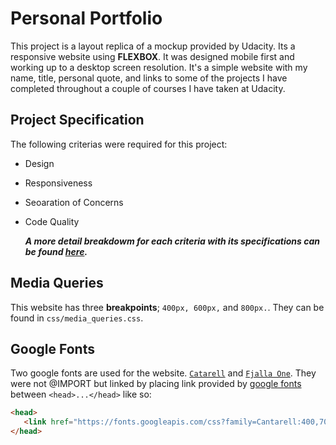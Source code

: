 # Personal Portfolio

This project is a layout replica of a mockup provided by Udacity. Its a responsive website using **FLEXBOX**. It was designed mobile first and working up to a desktop screen resolution.  It's a simple website with my name, title, personal quote, and links to some of the projects I have completed throughout a couple of courses I have taken at Udacity.

## Project Specification

The following criterias were required for this project:

* Design
* Responsiveness
* Seoaration of Concerns
* Code Quality

  ***A more detail breakdowm for each criteria with its specifications can be found [here](https://review.udacity.com/#!/rubrics/45/view).***

## Media Queries

This website has three **breakpoints**; `400px, 600px,` and `800px.`. They can be found in `css/media_queries.css`.


## Google Fonts

Two google fonts are used for the website. [`Catarell`](https://fonts.google.com/specimen/Cantarell) and [`Fjalla One`](https://fonts.google.com/specimen/Fjalla+One). They were not @IMPORT but linked by placing link provided by [google fonts](https://fonts.google.com/) between `<head>...</head>` like so:

```html
<head>
   <link href="https://fonts.googleapis.com/css?family=Cantarell:400,700|Fjalla+One" rel="stylesheet">
</head>
```
